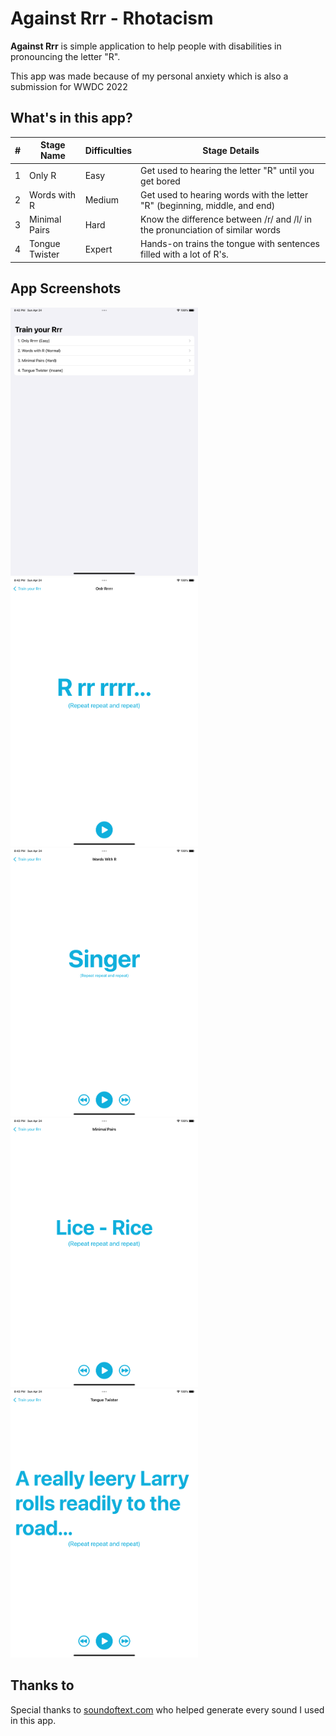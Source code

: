 # Against Rrr - Rhotacism

**Against Rrr** is simple application to help people with disabilities in pronouncing the letter "R".

This app was made because of my personal anxiety which is also a submission for WWDC 2022

## What's in this app?

| # | Stage Name        | Difficulties  | Stage Details                                                                 |
| - | ----------------- | ------------- | ----------------------------------------------------------------------------- |
| 1 | Only R            | Easy          | Get used to hearing the letter "R" until you get bored                        |
| 2 | Words with R      | Medium        | Get used to hearing words with the letter "R" (beginning, middle, and end)    |
| 3 | Minimal Pairs     | Hard          | Know the difference between /r/ and /l/ in the pronunciation of similar words |
| 4 | Tongue Twister    | Expert        | Hands-on trains the tongue with sentences filled with a lot of R's.           |


## App Screenshots

<img src="/Resources/AppScreenshot/1.%20Main%20Menu.png" width="300" alt="Main Menu"> <img src="/Resources/AppScreenshot/2.%20Stage%20Easy.png" width="300" alt="Stage Easy"> <img src="/Resources/AppScreenshot/3.%20Stage%20Medium.png" width="300" alt="Stage Medium"> <img src="/Resources/AppScreenshot/4.%20Stage%20Hard.png" width="300" alt="Stage Hard"> <img src="/Resources/AppScreenshot/5.%20Stage%20Expert.png" width="300" alt="Stage Expert">


## Thanks to

Special thanks to [soundoftext.com](https://soundoftext.com/) who helped generate every sound I used in this app.
